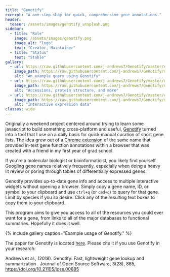 ```yaml
---
title: "Genotify"
excerpt: "A one-stop shop for quick, comprehensive gene annotations."
header:
  teaser: /assets/images/genotify_unsplash.png
sidebar:
  - title: "Role"
    image: /assets/images/genotify.png
    image_alt: "logo"
    text: "Creator, Maintainer"
  - title: "Status"
    text: "Stable"
gallery:
  - url: https://raw.githubusercontent.com/j-andrews7/Genotify/master/docs/img/2.gif
    image_path: https://raw.githubusercontent.com/j-andrews7/Genotify/master/docs/img/2.gif
    alt: "An example query using Genotify"
  - url: https://raw.githubusercontent.com/j-andrews7/Genotify/master/docs/img/3.gif
    image_path: https://raw.githubusercontent.com/j-andrews7/Genotify/master/docs/img/3.gif
    alt: "Accessions, protein structure, and more"
  - url: https://raw.githubusercontent.com/j-andrews7/Genotify/master/docs/img/5.gif
    image_path: https://raw.githubusercontent.com/j-andrews7/Genotify/master/docs/img/5.gif
    alt: "Interactive expression data"
classes: wide
---
```


Originally a weekend project centered around trying to learn some javascript to build something cross-platform and useful, [Genotify](https://github.com/j-andrews7/Genotify) turned into a tool that I use on a daily basis for quick manual curation of short gene lists. The idea grew out of a [Chrome extension](https://chrome.google.com/webstore/detail/genotify/mjlnpmhdfpdgcapoggcinelpooediipn?hl=en) of the same name that provided in-text gene function annotations within a browser that was created with a friend in my first year of grad school. 

If you're a molecular biologist or bioinformaticist, you likely find yourself Googling gene names relatively frequently, especially when doing a heavy lit review or poring through tables of differentially expressed genes. 

Genotify provides up-to-date gene info and access to multiple interactive widgets without opening a browser. Simply copy a gene name, ID, or symbol to your clipboard and use `ctrl+q` (or `cmd+q`) to query for that gene. Limit by species if you so desire. Click any of the resulting text boxes to copy them to your clipboard.

This program aims to give you access to all of the resources you could ever want for a gene, from links to all of the major databases to functional summaries. Hopefully it does it well.

{% include gallery caption="Example usage of Genotify." %}

The paper for Genotify is located [here](http://joss.theoj.org/papers/10.21105/joss.00885). Please cite it if you use Genotify in your research:

Andrews et al., (2018). Genotify: Fast, lightweight gene lookup and summarization . Journal of Open Source Software, 3(28), 885, https://doi.org/10.21105/joss.00885